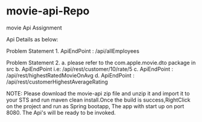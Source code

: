 # movie-api-Repo
movie Api Assignment

Api Details as below:

Problem Statement 1.  ApiEndPoint : /api/allEmployees

Problem Statement 2.
             a. please refer to the com.apple.movie.dto package in src
             b. ApiEndPoint i.e: /api/rest/customer/10/rate/5 
             c. ApiEndPoint : /api/rest/highestRatedMovieOnAvg
             d. ApiEndPoint : /api/rest/customerHighestAverageRating
             
             
NOTE: Please download the movie-api zip file and unzip it and import it to your STS and run maven clean install.Once the build is success,RightClick on the project and run as Spring bootapp, The app with start up on port 8080. The Api's will be ready to be invoked.


